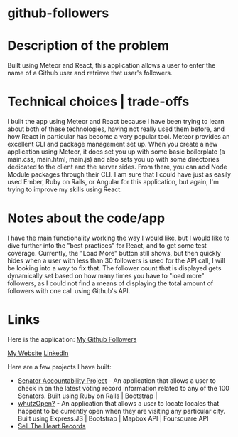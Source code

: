 # github-followers

# Description of the problem
Built using Meteor and React, this application allows a user to enter the name of a Github user and retrieve that user's followers.

# Technical choices | trade-offs
I built the app using Meteor and React because I have been trying to learn about both of these technologies, having not really used them before, and how React in particular has become a very popular tool.  Meteor provides an excellent CLI and package management set up.  When you create a new application using Meteor, it does set you up with some basic boilerplate (a main.css, main.html, main.js) and also sets you up with some directories dedicated to the client and the server sides.  From there, you can add Node Module packages through their CLI.  I am sure that I could have just as easily used Ember, Ruby on Rails, or Angular for this application, but again, I'm trying to improve my skills using React.

# Notes about the code/app
I have the main functionality working the way I would like, but I would like to dive further into the "best practices" for React, and to get some test coverage.  Currently, the "Load More" button still shows, but then quickly hides when a user with less than 30 followers is used for the API call, I will be looking into a way to fix that.  The follower count that is displayed gets dynamically set based on how many times you have to "load more" followers, as I could not find a means of displaying the total amount of followers with one call using Github's API.

# Links
Here is the application: [My Github Followers](https://my-github-followers.herokuapp.com)

[My Website](http://www.andrewdpohl.com)
[LinkedIn](https://www.linkedin.com/in/andrewdpohl)

Here are a few projects I have built:  
* [Senator Accountability Project](https://senatoraccountability.herokuapp.com) - An application that allows a user to check in on the latest voting record information related to any of the 100 Senators.  Built using Ruby on Rails | Bootstrap | 
* [whutzOpen?](https://whutzopen.herokuapp.com) - An application that allows a user to locate locales that happent to be currently open when they are visiting any particular city.  Built using Express.JS | Bootstrap | Mapbox API | Foursquare API
* [Sell The Heart Records](https://www.selltheheartrecords.com)

